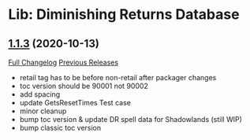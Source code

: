 # Lib: Diminishing Returns Database

## [1.1.3](https://github.com/wardz/DRList-1.0/tree/1.1.3) (2020-10-13)
[Full Changelog](https://github.com/wardz/DRList-1.0/compare/v1.1.2...1.1.3) [Previous Releases](https://github.com/wardz/DRList-1.0/releases)

- retail tag has to be before non-retail after packager changes  
- toc version should be 90001 not 90002  
- add spacing  
- update GetsResetTimes Test case  
- minor cleanup  
- bump toc version & update DR spell data for Shadowlands (still WIP)  
- bump classic toc version  
